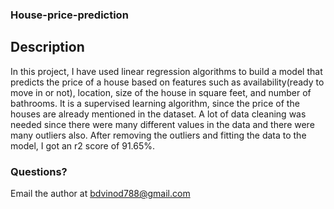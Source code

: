 ### House-price-prediction

## Description
In this project, I have used linear regression algorithms to build a model that predicts the price of a house based on features such as availability(ready to move in or not), location, size of the house in square feet, and number of bathrooms. It is a supervised learning algorithm, since the price of the houses are already mentioned in the dataset. A lot of data cleaning was needed since there were many different values in the data and there were many outliers also. After removing the outliers and fitting the data to the model, I got an r2 score of 91.65%.

### Questions?
Email the author at [bdvinod788@gmail.com](mailto:bdvinod788@gmail.com)

